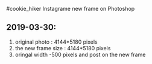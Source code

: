 #cookie_hiker Instagrame new frame on Photoshop

2019-03-30:
---

1. original photo : 4144*5180 pixels
2. the new frame size : 4144*5180 pixels
3. oringal width -500 pixels and post on the new frame


